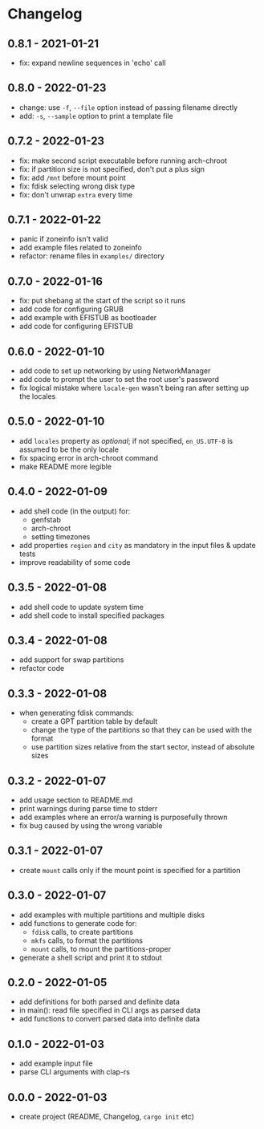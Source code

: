 # Changelog

## 0.8.1 - 2021-01-21

- fix: expand newline sequences in 'echo' call

## 0.8.0 - 2022-01-23

- change: use `-f`, `--file` option instead of passing filename directly
- add: `-s`, `--sample` option to print a template file

## 0.7.2 - 2022-01-23

- fix: make second script executable before running arch-chroot
- fix: if partition size is not specified, don't put a plus sign
- fix: add `/mnt` before mount point
- fix: fdisk selecting wrong disk type
- fix: don't unwrap `extra` every time

## 0.7.1 - 2022-01-22

- panic if zoneinfo isn't valid
- add example files related to zoneinfo
- refactor: rename files in `examples/` directory

## 0.7.0 - 2022-01-16

- fix: put shebang at the start of the script so it runs
- add code for configuring GRUB
- add example with EFISTUB as bootloader
- add code for configuring EFISTUB

## 0.6.0 - 2022-01-10

- add code to set up networking by using NetworkManager
- add code to prompt the user to set the root user's password
- fix logical mistake where `locale-gen` wasn't being ran after setting up the locales

## 0.5.0 - 2022-01-10

- add `locales` property as *optional*; if not specified, `en_US.UTF-8` is
assumed to be the only locale
- fix spacing error in arch-chroot command
- make README more legible

## 0.4.0 - 2022-01-09

- add shell code (in the output) for:
    - genfstab
    - arch-chroot
    - setting timezones
- add properties `region` and `city` as mandatory in the input files & update
tests
- improve readability of some code

## 0.3.5 - 2022-01-08

- add shell code to update system time
- add shell code to install specified packages

## 0.3.4 - 2022-01-08

- add support for swap partitions
- refactor code

## 0.3.3 - 2022-01-08

- when generating fdisk commands:
    - create a GPT partition table by default
    - change the type of the partitions so that they can be used with the format
    - use partition sizes relative from the start sector, instead of absolute
    sizes

## 0.3.2 - 2022-01-07

- add usage section to README.md
- print warnings during parse time to stderr
- add examples where an error/a warning is purposefully thrown
- fix bug caused by using the wrong variable

## 0.3.1 - 2022-01-07

- create `mount` calls only if the mount point is specified for a partition

## 0.3.0 - 2022-01-07

- add examples with multiple partitions and multiple disks
- add functions to generate code for:
    - `fdisk` calls, to create partitions
    - `mkfs` calls, to format the partitions
    - `mount` calls, to mount the partitions-proper
- generate a shell script and print it to stdout

## 0.2.0 - 2022-01-05

- add definitions for both parsed and definite data
- in main(): read file specified in CLI args as parsed data
- add functions to convert parsed data into definite data

## 0.1.0 - 2022-01-03

- add example input file
- parse CLI arguments with clap-rs

## 0.0.0 - 2022-01-03

- create project (README, Changelog, `cargo init` etc)
